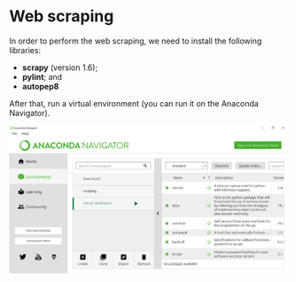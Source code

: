 # Web scraping

In order to perform the web scraping, we need to install the following
libraries:
* **scrapy** (version 1.6);
* **pylint**; and
* **autopep8**

After that, run a virtual environment (you can run it on the Anaconda
Navigator).

![web_scraping_1](web_scraping_1.png)
